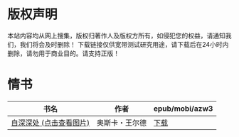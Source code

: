 # 版权声明

本站内容均从网上搜集，版权归著作人及版权方所有，如侵犯您的权益，请通知我们，我们将会及时删除！ 下载链接仅供宽带测试研究用途，请下载后在24小时内删除，请勿用于商业目的。请支持正版！

# 情书

| 书名 | 作者 | epub/mobi/azw3 |
| --- | --- | --- |
| [自深深处 (点击查看图片)](https://www.dushupai.com/attachment/2024/06/02/01e2987f5b96128b.jpg) | 奥斯卡・王尔德 | [下载](https://url89.ctfile.com/f/31084289-1357011409-a27899?p=8866) |
